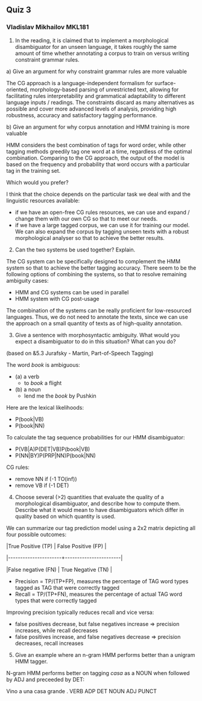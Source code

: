 ## Quiz 3

### Vladislav Mikhailov MKL181

1. In the reading, it is claimed that to implement a morphological disambiguator for an unseen language, it takes roughly the same amount of time whether annotating a corpus to train on versus writing constraint grammar rules.

a) Give an argument for why constraint grammar rules are more valuable

The CG approach is a language-independent formalism for surface-oriented, morphology-based parsing of unrestricted text, allowing for facilitating rules interpretability and grammatical adaptability to different language inputs / readings. The constraints discard as many alternatives as possible and cover more advanced levels of analysis, providing high robustness, accuracy and satisfactory tagging performance. 

b) Give an argument for why corpus annotation and HMM training is more valuable

HMM considers the best combination of tags for word order, while other tagging methods greedily tag one word at a time, regardless of the optimal combination. Comparing to the CG approach, the output of the model is based on the frequency and probability that word occurs with a particular tag in the training set.


Which would you prefer?

I think that the choice depends on the particular task we deal with and the linguistic resources available:
* if we have an open-free CG rules resources, we can use and expand / change them with our own CG so that to meet our needs.
* if we have a large tagged corpus, we can use it for training our model. We can also expand the corpus by tagging unseen texts with a robust morphological analyser so that to achieve the better results.

2. Can the two systems be used together? Explain.

The CG system can be specifically designed to complement the HMM system so that to achieve the better tagging accuracy. There seem to be the following options of combining the systems, so that to resolve remaining ambiguity cases: 

* HMM and CG systems can be used in parallel
* HMM system with CG post-usage

The combination of the systems can be really proficient for low-resourced languages. Thus, we do not need to annotate the texts, since we can use the approach on a small quantity of texts as of high-quality annotation.


3. Give a sentence with morphosyntactic ambiguity. What would you expect a disambiguator to do in this situation? What can you do?

(based on &5.3 Jurafsky - Martin, Part-of-Speech Tagging)

The word *book* is ambiguous:
* (a) a verb
    * to *book* a flight
* (b) a noun
    * lend me the *book* by Pushkin

Here are the lexical likelihoods:
* P(book|VB)
* P(book|NN)

To calculate the tag sequence probabilities for our HMM disambiguator:
* P(VB|A)P(DET|VB)P(book|VB)
* P(NN|BY)P(PRP|NN)P(book|NN)

CG rules:
* remove NN if (-1 TO(inf))
* remove VB if (-1 DET)

4. Choose several (>2) quantities that evaluate the quality of a morphological disambiguator, and describe how to compute them. Describe what it would mean to have disambiguators which differ in quality based on which quantity is used.

We can summarize our tag prediction model using a 2x2 matrix depicting all four possible outcomes:

|True Positive (TP)    |  False Positive (FP) |

|----------------------+-----------------------|

|False negative (FN) | True Negative (TN)  |


* Precision = TP/(TP+FP), measures the percentage of TAG word types tagged as TAG that were correctly tagged
* Recall = TP/(TP+FN), measures the percentage of actual TAG word types that were correctly tagged

Improving precision typically reduces recall and vice versa:
* false positives decrease, but false negatives increase => precision increases, while recall decreases
* false positives increase, and false negatives decrease => precision decreases, recall increases

5. Give an example where an n-gram HMM performs better than a unigram HMM tagger.

N-gram HMM performs better on tagging *casa* as a NOUN when followed by ADJ and preceeded by DET:

Vino        a      una       casa    grande       .
VERB    ADP  DET     NOUN    ADJ     PUNCT

